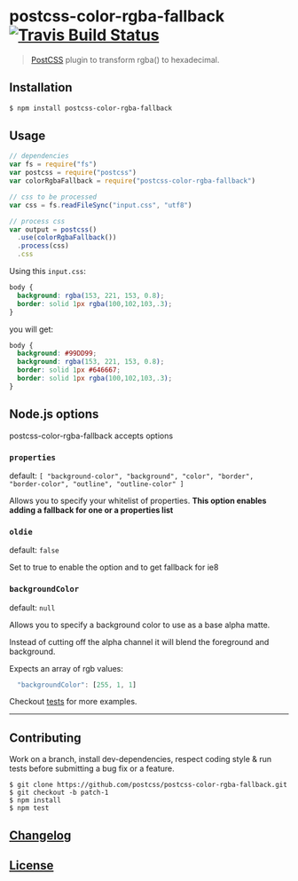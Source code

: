 # postcss-color-rgba-fallback [![Travis Build Status](https://travis-ci.org/postcss/postcss-color-rgba-fallback.svg)](https://travis-ci.org/postcss/postcss-color-rgba-fallback)

> [PostCSS](https://github.com/postcss/postcss) plugin to transform rgba() to hexadecimal.

## Installation

```bash
$ npm install postcss-color-rgba-fallback
```

## Usage

```js
// dependencies
var fs = require("fs")
var postcss = require("postcss")
var colorRgbaFallback = require("postcss-color-rgba-fallback")

// css to be processed
var css = fs.readFileSync("input.css", "utf8")

// process css
var output = postcss()
  .use(colorRgbaFallback())
  .process(css)
  .css
```

Using this `input.css`:

```css
body {
  background: rgba(153, 221, 153, 0.8);
  border: solid 1px rgba(100,102,103,.3);
}

```

you will get:

```css
body {
  background: #99DD99;
  background: rgba(153, 221, 153, 0.8);
  border: solid 1px #646667;
  border: solid 1px rgba(100,102,103,.3);
}
```

## Node.js options

postcss-color-rgba-fallback accepts options

### `properties`

default: `
[ "background-color",
  "background",
  "color",
  "border",
  "border-color",
  "outline",
  "outline-color" ]
`

Allows you to specify your whitelist of properties.
**This option enables adding a fallback for one or a properties list**

### `oldie`

default: `false`

Set to true to enable the option and to get fallback for ie8

### `backgroundColor`

default: `null`

Allows you to specify a background color to use as a base alpha matte.

Instead of cutting off the alpha channel it will blend the foreground and background.

Expects an array of rgb values:

```js
  "backgroundColor": [255, 1, 1]
```

Checkout [tests](test) for more examples.

---

## Contributing

Work on a branch, install dev-dependencies, respect coding style & run tests before submitting a bug fix or a feature.

    $ git clone https://github.com/postcss/postcss-color-rgba-fallback.git
    $ git checkout -b patch-1
    $ npm install
    $ npm test

## [Changelog](CHANGELOG.md)

## [License](LICENSE)
